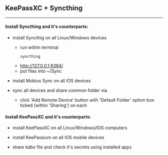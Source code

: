 ## KeePassXC + Syncthing
---
#### Install Syncthing and it's counterparts:

* install Syncthig on all Linux/Windows devices
  
  * run within terminal
    ```console
    syncthing
    ```
  * http://127.0.0.1:8384/
  * put files into ~/Sync 

* install Mobius Sync on all IOS devices

* sync all devices and share common folder via
  * click 'Add Remote Device' button with 'Default Folder' option box ticked (within 'Sharing')
  on each

#### Install KeePassXC and it's counterparts:

* install KeePassXC on all Linux/Windows/IOS computers 

* install KeePassium on all IOS mobile devices
  
* share kdbx file and check it's secrets using installed apps

